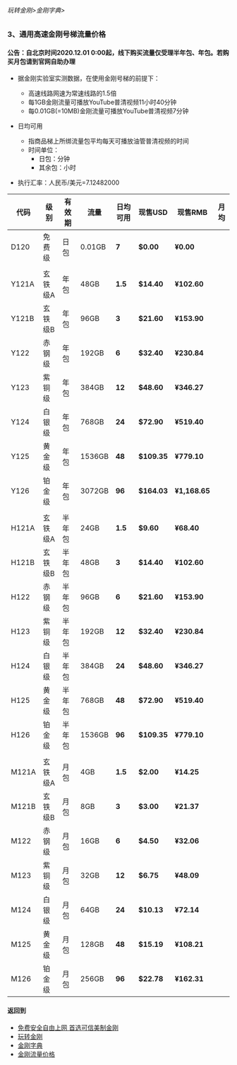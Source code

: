 ###### 玩转金刚>金刚字典>
### 3、通用高速金刚号梯流量价格
#### 公告：自北京时间2020.12.01 0:00起，线下购买流量仅受理半年包、年包。若购买月包请到官网自助办理
- 据金刚实验室实测数据，在使用金刚号梯的前提下：
  - 高速线路网速为常速线路的1.5倍
  - 每1GB金刚流量可播放YouTube普清视频11小时40分钟
  - 每0.01GB(=10MB)金刚流量可播放YouTube普清视频7分钟

- 日均可用
  - 指商品梯上所绑流量包平均每天可播放油管普清视频的时间
  - 时间单位：
    - 日包：分钟
    - 其余包：小时

- 执行汇率：人民币/美元=7.12482000

|代码|级别|有效期|流量|日均可用|现售USD|现售RMB|月均|
|----|----| ------|-|-----| ------|------|-| 
| D120|免费级 |日包|0.01GB| <strong> 7| <strong> $0.00| <strong> ¥0.00||
||||||||
| Y121A|玄铁级A |年包|48GB| <strong> 1.5| <strong> $14.40| <strong> ¥102.60||
| Y121B|玄铁级B |年包|96GB| <strong> 3| <strong> $21.60| <strong> ¥153.90||
| Y122|赤钢级 |年包|192GB| <strong> 6| <strong> $32.40| <strong> ¥230.84||
| Y123|紫铜级 |年包|384GB| <strong> 12| <strong> $48.60| <strong> ¥346.27||
| Y124|白银级 |年包|768GB| <strong> 24| <strong> $72.90| <strong> ¥519.40||
| Y125|黄金级 |年包|1536GB| <strong> 48| <strong> $109.35| <strong> ¥779.10||
| Y126|铂金级 |年包|3072GB| <strong> 96| <strong> $164.03| <strong> ¥1,168.65||
||||||||
| H121A|玄铁级A |半年包|24GB| <strong> 1.5| <strong> $9.60| <strong> ¥68.40||
| H121B|玄铁级B |半年包|48GB| <strong> 3| <strong> $14.40| <strong> ¥102.60||
| H122|赤钢级 |半年包|96GB| <strong> 6| <strong> $21.60| <strong> ¥153.90||
| H123|紫铜级 |半年包|192GB| <strong> 12| <strong> $32.40| <strong> ¥230.84||
| H124|白银级 |半年包|384GB| <strong> 24| <strong> $48.60| <strong> ¥346.27||
| H125|黄金级 |半年包|768GB| <strong> 48| <strong> $72.90| <strong> ¥519.40||
| H126|铂金级 |半年包|1536GB| <strong> 96| <strong> $109.35| <strong> ¥779.10||
||||||||
| M121A|玄铁级A |月包|4GB| <strong> 1.5| <strong> $2.00| <strong> ¥14.25||
| M121B|玄铁级B |月包|8GB| <strong> 3| <strong> $3.00| <strong> ¥21.37||
| M122|赤钢级 |月包|16GB| <strong> 6| <strong> $4.50| <strong> ¥32.06||
| M123|紫铜级 |月包|32GB| <strong> 12| <strong> $6.75| <strong> ¥48.09||
| M124|白银级 |月包|64GB| <strong> 24| <strong> $10.13| <strong> ¥72.14||
| M125|黄金级 |月包|128GB| <strong> 48| <strong> $15.19| <strong> ¥108.21||
| M126|铂金级 |月包|256GB| <strong> 96| <strong> $22.78| <strong> ¥162.31||

#### 返回到
- [免费安全自由上网 首选可信美制金刚](https://github.com/a2zitpro/web/blob/master/%E5%BE%80%E5%90%8E%E7%BF%BB.md)
- [玩转金刚](https://github.com/a2zitpro/web/blob/master/LadderFree/A.md)
- [金刚字典](https://github.com/a2zitpro/web/blob/master/LadderFree/kkDictionary/KKDictionary.md)
- [金刚流量价格](https://github.com/a2zitpro/web/blob/master/LadderFree/kkDictionary/Price/KKDTPrice.md)
